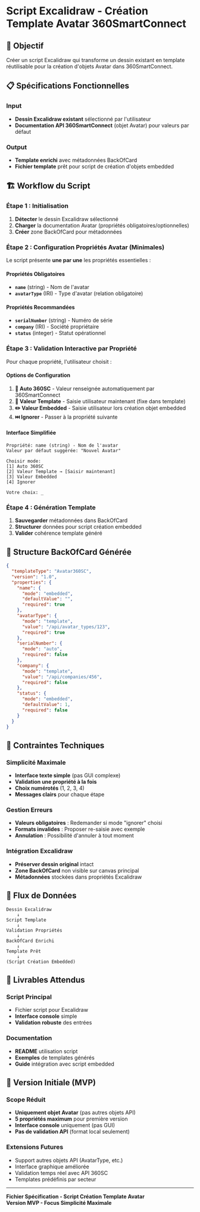 # Script Excalidraw - Création Template Avatar 360SmartConnect

## 🎯 Objectif
Créer un script Excalidraw qui transforme un dessin existant en template réutilisable pour la création d'objets Avatar dans 360SmartConnect.

## 📋 Spécifications Fonctionnelles

### Input
- **Dessin Excalidraw existant** sélectionné par l'utilisateur
- **Documentation API 360SmartConnect** (objet Avatar) pour valeurs par défaut

### Output
- **Template enrichi** avec métadonnées BackOfCard
- **Fichier template** prêt pour script de création d'objets embedded

## 🏗️ Workflow du Script

### Étape 1 : Initialisation
1. **Détecter** le dessin Excalidraw sélectionné
2. **Charger** la documentation Avatar (propriétés obligatoires/optionnelles)
3. **Créer** zone BackOfCard pour métadonnées

### Étape 2 : Configuration Propriétés Avatar (Minimales)
Le script présente **une par une** les propriétés essentielles :

#### Propriétés Obligatoires
- **`name`** (string) - Nom de l'avatar
- **`avatarType`** (IRI) - Type d'avatar (relation obligatoire)

#### Propriétés Recommandées
- **`serialNumber`** (string) - Numéro de série
- **`company`** (IRI) - Société propriétaire
- **`status`** (integer) - Statut opérationnel

### Étape 3 : Validation Interactive par Propriété

Pour chaque propriété, l'utilisateur choisit :

#### Options de Configuration
1. **🤖 Auto 360SC** - Valeur renseignée automatiquement par 360SmartConnect
2. **📝 Valeur Template** - Saisie utilisateur maintenant (fixe dans template)
3. **✏️ Valeur Embedded** - Saisie utilisateur lors création objet embedded
4. **⏭️ Ignorer** - Passer à la propriété suivante

#### Interface Simplifiée
```
Propriété: name (string) - Nom de l'avatar
Valeur par défaut suggérée: "Nouvel Avatar"

Choisir mode:
[1] Auto 360SC
[2] Valeur Template → [Saisir maintenant]
[3] Valeur Embedded
[4] Ignorer

Votre choix: _
```

### Étape 4 : Génération Template
1. **Sauvegarder** métadonnées dans BackOfCard
2. **Structurer** données pour script création embedded
3. **Valider** cohérence template généré

## 📄 Structure BackOfCard Générée

```json
{
  "templateType": "Avatar360SC",
  "version": "1.0",
  "properties": {
    "name": {
      "mode": "embedded",
      "defaultValue": "",
      "required": true
    },
    "avatarType": {
      "mode": "template",
      "value": "/api/avatar_types/123",
      "required": true
    },
    "serialNumber": {
      "mode": "auto",
      "required": false
    },
    "company": {
      "mode": "template",
      "value": "/api/companies/456",
      "required": false
    },
    "status": {
      "mode": "embedded",
      "defaultValue": 1,
      "required": false
    }
  }
}
```

## 🎯 Contraintes Techniques

### Simplicité Maximale
- **Interface texte simple** (pas GUI complexe)
- **Validation une propriété à la fois**
- **Choix numérotés** (1, 2, 3, 4)
- **Messages clairs** pour chaque étape

### Gestion Erreurs
- **Valeurs obligatoires** : Redemander si mode "ignorer" choisi
- **Formats invalides** : Proposer re-saisie avec exemple
- **Annulation** : Possibilité d'annuler à tout moment

### Intégration Excalidraw
- **Préserver dessin original** intact
- **Zone BackOfCard** non visible sur canvas principal
- **Métadonnées** stockées dans propriétés Excalidraw

## 🔄 Flux de Données

```
Dessin Excalidraw
    ↓
Script Template
    ↓
Validation Propriétés
    ↓
BackOfCard Enrichi
    ↓
Template Prêt
    ↓
(Script Création Embedded)
```

## 📝 Livrables Attendus

### Script Principal
- Fichier script pour Excalidraw
- **Interface console** simple
- **Validation robuste** des entrées

### Documentation
- **README** utilisation script
- **Exemples** de templates générés
- **Guide** intégration avec script embedded

## 🚀 Version Initiale (MVP)

### Scope Réduit
- **Uniquement objet Avatar** (pas autres objets API)
- **5 propriétés maximum** pour première version
- **Interface console** uniquement (pas GUI)
- **Pas de validation API** (format local seulement)

### Extensions Futures
- Support autres objets API (AvatarType, etc.)
- Interface graphique améliorée
- Validation temps réel avec API 360SC
- Templates prédéfinis par secteur

---
**Fichier Spécification - Script Création Template Avatar**  
**Version MVP - Focus Simplicité Maximale**